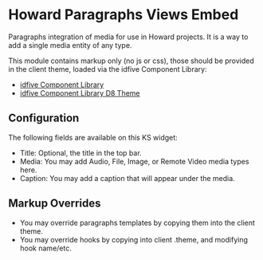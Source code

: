 # Howard Paragraphs Views Embed

Paragraphs integration of media for use in Howard projects. It is a way to add a single media entity of any type.

This module contains markup only (no js or css), those should be provided in the client theme, loaded via the idfive Component Library:

 - [idfive Component Library](https://bitbucket.org/idfivellc/idfive-component-library)
 - [idfive Component Library D8 Theme](https://bitbucket.org/idfivellc/idfive-component-library-d8-theme)

## Configuration
The following fields are available on this KS widget:
 - Title: Optional, the title in the top bar.
 - Media: You may add Audio, File, Image, or Remote Video media types here.
 - Caption: You may add a caption that will appear under the media.

## Markup Overrides
- You may override paragraphs templates by copying them into the client theme.
- You may override hooks by copying into client .theme, and modifying hook name/etc.

